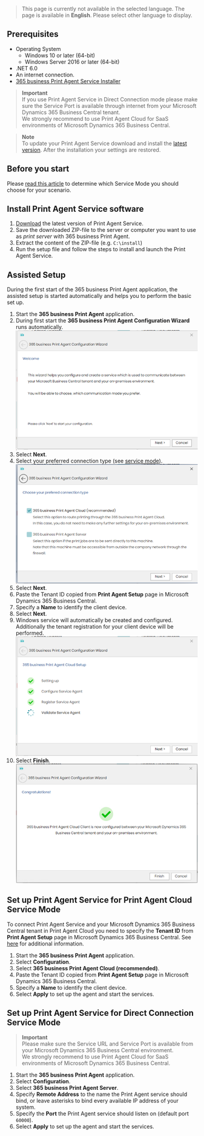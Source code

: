 > This page is currently not available in the selected language. The page is available in **English**. Please select other language to display.

## Prerequisites

 - Operating System
   - Windows 10 or later (64-bit)
   - Windows Server 2016 or later (64-bit)
 - .NET 6.0
 - An internet connection.
 - [365 business Print Agent Service Installer](https://365businessapi.com/api/SoftwareDownload?AppId=c2e7d99c-d3c6-4ecc-9c6b-7be4048b41a9)

> **Important**<br>If you use Print Agent Service in Direct Connection mode please make sure the Service Port is available through internet from your Microsoft Dynamics 365 Business Central tenant.<br>We strongly recommend to use Print Agent Cloud for SaaS environments of Microsoft Dynamics 365 Business Central.

> **Note**<br>To update your Print Agent Service download and install the [latest version](https://365businessapi.com/api/SoftwareDownload?AppId=c2e7d99c-d3c6-4ecc-9c6b-7be4048b41a9). After the installation your settings are restored. 

## Before you start

Please [read this article](../print-agent-whatis/) to determine which Service Mode you should choose for your scenario.

## Install Print Agent Service software

 1. [Download](https://365businessapi.com/api/SoftwareDownload?AppId=c2e7d99c-d3c6-4ecc-9c6b-7be4048b41a9) the latest version of Print Agent Service.
 2. Save the downloaded ZIP-file to the server or computer you want to use as _print server_ with 365 business Print Agent.
 3. Extract the content of the ZIP-file (e.g. `C:\install`)
 4. Run the setup file and follow the steps to install and launch the Print Agent Service.

## Assisted Setup

During the first start of the 365 business Print Agent application, the assisted setup is started automatically and helps you to perform the basic set up.

 1. Start the **365 business Print Agent** application.
 2. During first start the **365 business Print Agent Configuration Wizard** runs automatically.
 ![Step 1](/assets/images/365-business-print-agent/7fce036f0be32ae6276110bb38a0abc8f5b967f91b12364a4ba2c58292c2ace8.png)  
 3. Select **Next**.
 4. Select your preferred connection type (see [service mode](../print-agent-whatis/#architecture)).
 ![Step 2](/assets/images/365-business-print-agent/c43ddc32c15333a24a27400b82d42c2511fe4f269bea578756a371f35b0e946d.png)  
 5. Select **Next**.
 6. Paste the Tenant ID copied from **Print Agent Setup** page in Microsoft Dynamics 365 Business Central.
 7. Specify a **Name** to identify the client device.
 8. Select **Next**.
 9. Windows service will automatically be created and configured. Additionally the tenant registration for your client device will be performed.
 ![Step 4](/assets/images/365-business-print-agent/61c0bdbed1a0465a3106089a86114b982c3d707fff7c245fc775988092e0dcf3.png)
 1.  Select **Finish**. 
 ![Step 5](/assets/images/365-business-print-agent/8f5fed48cbf63384f8984bd97134af87bd0bc11ddaeaeedebb56b60e6124e6d8.png)  


## Set up Print Agent Service for Print Agent Cloud Service Mode

To connect Print Agent Service and your Microsoft Dynamics 365 Business Central tenant in Print Agent Cloud you need to specify the **Tenant ID** from **Print Agent Setup** page in Microsoft Dynamics 365 Business Central. See [here](../setup/) for additional information.

 1. Start the **365 business Print Agent** application.
 2. Select **Configuration**.
 3. Select **365 business Print Agent Cloud (recommended)**.
 4. Paste the Tenant ID copied from **Print Agent Setup** page in Microsoft Dynamics 365 Business Central.
 5. Specify a **Name** to identify the client device.
 6. Select **Apply** to set up the agent and start the services.

## Set up Print Agent Service for Direct Connection Service Mode

> **Important**<br>Please make sure the Service URL and Service Port is available from your Microsoft Dynamics 365 Business Central environment.<br>We strongly recommend to use Print Agent Cloud for SaaS environments of Microsoft Dynamics 365 Business Central.

 1. Start the **365 business Print Agent** application.
 2. Select **Configuration**.
 3. Select **365 business Print Agent Server**.
 4. Specify **Remote Address** to the name the Print Agent service should bind, or leave asterisks to bind every available IP address of your system.
 5. Specify the **Port** the Print Agent service should listen on (default port `60000`).
 6. Select **Apply** to set up the agent and start the services.